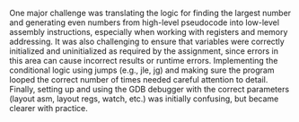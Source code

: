 One major challenge was translating the logic for finding the largest number and generating even numbers from high-level pseudocode into low-level assembly instructions, especially when working with registers and memory addressing. It was also challenging to ensure that variables were correctly initialized and uninitialized as required by the assignment, since errors in this area can cause incorrect results or runtime errors. Implementing the conditional logic using jumps (e.g., jle, jg) and making sure the program looped the correct number of times needed careful attention to detail. Finally, setting up and using the GDB debugger with the correct parameters (layout asm, layout regs, watch, etc.) was initially confusing, but became clearer with practice.
